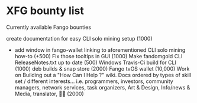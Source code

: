 # XFG bounty list
Currently available Fango bounties

create documentation for easy CLI solo mining setup (1000)
+ add window in fango-wallet linking to aforementioned CLI solo mining how-to (+500)
Fix those tooltips in GUI (1000)
Make fandomgold CLI ReleaseNotes.txt up to date (500)
Windows Travis-Ci build for CLI (1000)
deb builds & snap store (2000)
Fango tvOS wallet (10,000)
Work on Building out a "How Can I Help ?" wiki. Docs ordered by types of skill set / different interests...  i.e.  programmers, investors, community managers, network services, task organizers, Art & Design, Info/news & Media, translator, :scroll::sunglasses: (2000)
